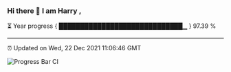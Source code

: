 ### Hi there 👋 I am Harry , 

⏳ Year progress { █████████████████████████████▁ } 97.39 %

---

⏰ Updated on Wed, 22 Dec 2021 11:06:46 GMT

![Progress Bar CI](https://github.com/duykhang68/duykhang68/workflows/Progress%20Bar%20CI/badge.svg)
